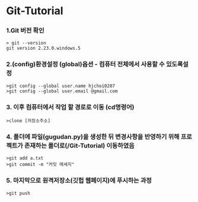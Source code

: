 # Git-Tutorial

### 1.Git 버전 확인
```
> git --version
git version 2.23.0.windows.5
```   
   
### 2.(config)환경설정 (global)옵션 - 컴퓨터 전체에서 사용할 수 있도록설정
```
>git config --global user.name hjchoi0207
>git config --global user.email @gmail.com
```   
   
### 3. 이후 컴퓨터에서 작업 할 경로로 이동 (cd명령어)

```
>clone [저장소주소]
```
   
### 4. 폴더에 파일(gugudan.py)을 생성한 뒤 변경사항을 반영하기 위해 프로젝트가 존재하는 폴더로(/Git-Tutorial) 이동하였음
```
>git add a.txt
>git commit -m "커밋 메세지"
```   
   
### 5. 마지막으로 원격저장소(깃헙 웹페이지)에 푸시하는 과정
```
>git push
```

